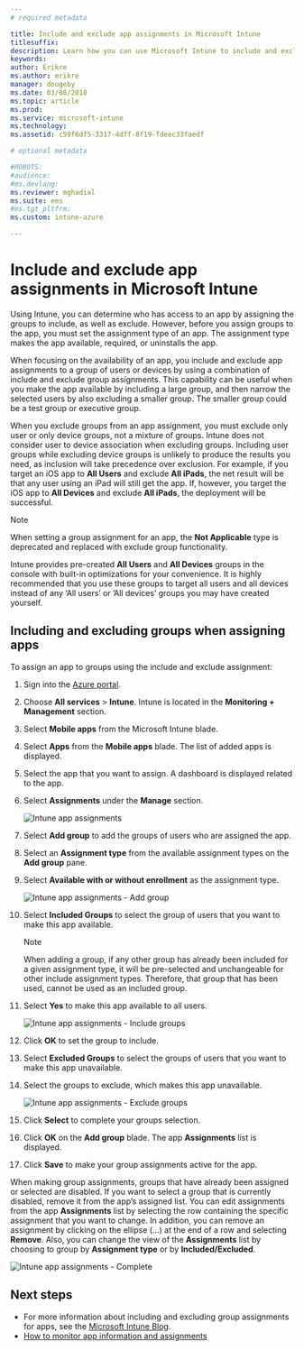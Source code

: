 ```yaml
---
# required metadata

title: Include and exclude app assignments in Microsoft Intune
titlesuffix: 
description: Learn how you can use Microsoft Intune to include and exclude app assignments.
keywords:
author: Erikre
ms.author: erikre
manager: dougeby
ms.date: 03/08/2018
ms.topic: article
ms.prod:
ms.service: microsoft-intune
ms.technology:
ms.assetid: c59f6df5-3317-4dff-8f19-fdeec33faedf

# optional metadata

#ROBOTS:
#audience:
#ms.devlang:
ms.reviewer: mghadial
ms.suite: ems
#ms.tgt_pltfrm:
ms.custom: intune-azure

---
```


# Include and exclude app assignments in Microsoft Intune

Using Intune, you can determine who has access to an app by assigning the groups to include, as well as exclude. However, before you assign groups to the app, you must set the assignment type of an app. The assignment type makes the app available, required, or uninstalls the app. 

When focusing on the availability of an app, you include and exclude app assignments to a group of users or devices by using a combination of include and exclude group assignments. This capability can be useful when you make the app available by including a large group, and then narrow the selected users by also excluding a smaller group. The smaller group could be a test group or executive group. 

When you exclude groups from an app assignment, you must exclude only user or only device groups, not a mixture of groups. Intune does not consider user to device association when excluding groups. Including user groups while excluding device groups is unlikely to produce the results you need, as inclusion will take precedence over exclusion. For example, if you target an iOS app to **All Users** and exclude **All iPads**, the net result will be that any user using an iPad will still get the app. If, however, you target the iOS app to **All Devices** and exclude **All iPads**, the deployment will be successful.  

>[!NOTE]
>When setting a group assignment for an app, the **Not Applicable** type is deprecated and replaced with exclude group functionality. 
>
>Intune provides pre-created **All Users** and **All Devices** groups in the console with built-in optimizations for your convenience. It is highly recommended that you use these groups to target all users and all devices instead of any ‘All users’ or ’All devices’ groups you may have created yourself.  

## Including and excluding groups when assigning apps 
To assign an app to groups using the include and exclude assignment:
1. Sign into the [Azure portal](https://portal.azure.com).
2. Choose **All services** > **Intune**. Intune is located in the **Monitoring + Management** section.
3. Select **Mobile apps** from the Microsoft Intune blade.
4. Select **Apps** from the **Mobile apps** blade. The list of added apps is displayed.
5. Select the app that you want to assign. A dashboard is displayed related to the app. 
6. Select **Assignments** under the **Manage** section. 

    ![Intune app assignments](./media/apps-inc-exl-01.png)
7. Select **Add group** to add the groups of users who are assigned the app. 
8. Select an **Assignment type** from the available assignment types on the **Add group** pane.
9. Select **Available with or without enrollment** as the assignment type.

    ![Intune app assignments - Add group](./media/apps-inc-exl-02.png)
10. Select **Included Groups** to select the group of users that you want to make this app available.

    >[!NOTE]
    >When adding a group, if any other group has already been included for a given assignment type, it will be pre-selected and unchangeable for other include assignment types. Therefore, that group that has been used, cannot be used as an included group.

11. Select **Yes** to make this app available to all users.

    ![Intune app assignments - Include groups](./media/apps-inc-exl-03.png)
12. Click **OK** to set the group to include.
13. Select **Excluded Groups** to select the groups of users that you want to make this app unavailable. 
14. Select the groups to exclude, which makes this app unavailable.

    ![Intune app assignments - Exclude groups](./media/apps-inc-exl-04.png)
15. Click **Select** to complete your groups selection.
16. Click **OK** on the **Add group** blade. The app **Assignments** list is displayed.
17. Click **Save** to make your group assignments active for the app.

When making group assignments, groups that have already been assigned or selected are disabled. If you want to select a group that is currently disabled, remove it from the app’s assigned list. You can edit assignments from the app **Assignments** list by selecting the row containing the specific assignment that you want to change. In addition, you can remove an assignment by clicking on the ellipse (…) at the end of a row and selecting **Remove**. Also, you can change the view of the **Assignments** list by choosing to group by **Assignment type** or by **Included/Excluded**.

![Intune app assignments - Complete](./media/apps-inc-exl-05.png)

## Next steps

- For more information about including and excluding group assignments for apps, see the [Microsoft Intune Blog](https://aka.ms/new_app_assignment_process).
- [How to monitor app information and assignments](apps-monitor.md)